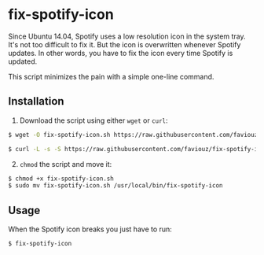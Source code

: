 # fix-spotify-icon

Since Ubuntu 14.04, Spotify uses a low resolution icon in the system tray. It's not too difficult to fix it. But the icon is overwritten whenever Spotify updates. In other words, you have to fix the icon every time Spotify is updated.

This script minimizes the pain with a simple one-line command.

## Installation

1. Download the script using either `wget` or `curl`:

```bash
$ wget -O fix-spotify-icon.sh https://raw.githubusercontent.com/faviouz/fix-spotify-icon/master/fix-spotify-icon.sh
```

```bash
$ curl -L -s -S https://raw.githubusercontent.com/faviouz/fix-spotify-icon/master/fix-spotify-icon.sh > fix-spotify-icon.sh
```

2. `chmod` the script and move it:

```bash
$ chmod +x fix-spotify-icon.sh
$ sudo mv fix-spotify-icon.sh /usr/local/bin/fix-spotify-icon
```

## Usage

When the Spotify icon breaks you just have to run:

```bash
$ fix-spotify-icon
```
